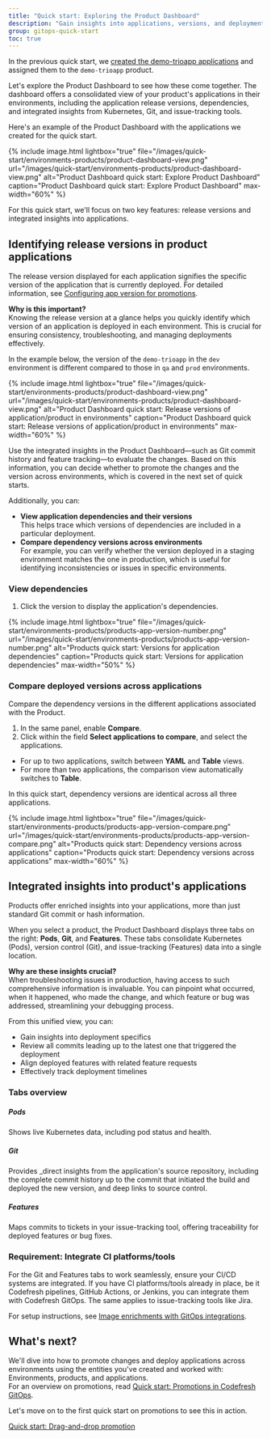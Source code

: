 ```yaml
---
title: "Quick start: Exploring the Product Dashboard"
description: "Gain insights into applications, versions, and deployment details"
group: gitops-quick-start
toc: true
---
```


In the previous quick start, we [created the demo-trioapp applications]({{site.baseurl}}/docs/gitops-quick-start/products/create-app-ui/) and assigned them to the `demo-trioapp` product.  

Let's explore the Product Dashboard to see how these come together. The dashboard offers a consolidated view of your product's applications in their environments, including the application release versions, dependencies, and integrated insights from Kubernetes, Git, and issue-tracking tools. 



Here's an example of the Product Dashboard with the applications we created for the quick start.



{% include 
	image.html 
	lightbox="true" 
	file="/images/quick-start/environments-products/product-dashboard-view.png" 
	url="/images/quick-start/environments-products/product-dashboard-view.png" 
	alt="Product Dashboard quick start: Explore Product Dashboard" 
	caption="Product Dashboard quick start: Explore Product Dashboard"
  max-width="60%" 
%}



For this quick start, we'll focus on two key features: release versions and integrated insights into applications.

## Identifying release versions in product applications

The release version displayed for each application signifies the specific version of the application that is currently deployed. <!---This version is retrieved from the source file you defined during configuration. --> For detailed information, see [Configuring app version for promotions]({{site.baseurl}}/docs/products/promotion-version-properties/#configuring-versions-for-promoted-applications).

**Why is this important?**  
Knowing the release version at a glance helps you quickly identify which version of an application is deployed in each environment. This is crucial for ensuring consistency, troubleshooting, and managing deployments effectively.

In the example below, the version of the `demo-trioapp` in the `dev` environment is different compared to those in `qa` and `prod` environments.  


{% include 
	image.html 
	lightbox="true" 
	file="/images/quick-start/environments-products/product-dashboard-view.png" 
	url="/images/quick-start/environments-products/product-dashboard-view.png" 
	alt="Product Dashboard quick start: Release versions of application/product in environments" 
	caption="Product Dashboard quick start: Release versions of application/product in environments"
  max-width="60%" 
%}

Use the integrated insights in the Product Dashboard—such as Git commit history and feature tracking—to evaluate the changes. Based on this information, you can decide whether to promote the changes and the version across environments, which is covered in the next set of quick starts. 

Additionally, you can:

* **View application dependencies and their versions**  
  This helps trace which versions of dependencies are included in a particular deployment.
* **Compare dependency versions across environments**  
  For example, you can verify whether the version deployed in a staging environment matches the one in production, which is useful for identifying inconsistencies or issues in specific environments.


### View dependencies
1. Click the version to display the application's dependencies.

{% include 
	image.html 
	lightbox="true" 
	file="/images/quick-start/environments-products/products-app-version-number.png" 
	url="/images/quick-start/environments-products/products-app-version-number.png" 
	alt="Products quick start: Versions for application dependencies" 
	caption="Products quick start: Versions for application dependencies"
  max-width="50%" 
%}


### Compare deployed versions across applications
Compare the dependency versions in the different applications associated with the Product.

1. In the same panel, enable **Compare**.
1. Click within the field **Select applications to compare**, and select the applications.
  * For up to two applications, switch between **YAML** and **Table** views.  
  * For more than two applications, the comparison view automatically switches to **Table**.

In this quick start, dependency versions are identical across all three applications.

{% include 
	image.html 
	lightbox="true" 
	file="/images/quick-start/environments-products/products-app-version-compare.png" 
	url="/images/quick-start/environments-products/products-app-version-compare.png" 
	alt="Products quick start: Dependency versions across applications" 
	caption="Products quick start: Dependency versions across applications"
  max-width="60%" 
%}

## Integrated insights into product's applications 

Products offer enriched insights into your applications, more than just standard Git commit or hash information.

When you select a product, the Product Dashboard displays three tabs on the right: **Pods**, **Git**, and **Features**. These tabs consolidate Kubernetes (Pods), version control (Git), and issue-tracking (Features) data into a single location. 

**Why are these insights crucial?**  
When troubleshooting issues in production, having access to such comprehensive information is invaluable. You can pinpoint what occurred, when it happened, who made the change, and which feature or bug was addressed, streamlining your debugging process.

From this unified view, you can:
* Gain insights into deployment specifics
* Review all commits leading up to the latest one that triggered the deployment
* Align deployed features with related feature requests
* Effectively track deployment timelines 

### Tabs overview

##### Pods
Shows live Kubernetes data, including pod status and health.

##### Git
Provides _direct insights from the application's source repository, including the complete commit history up to the commit that initiated the build and deployed the new version, and deep links to source control.

##### Features
Maps commits to tickets in your issue-tracking tool, offering traceability for deployed features or bug fixes. 


### Requirement: Integrate CI platforms/tools
For the Git and Features tabs to work seamlessly, ensure your CI/CD systems are integrated. If you have CI platforms/tools already in place, be it Codefresh pipelines, GitHub Actions, or Jenkins, you can integrate them with Codefresh GitOps. The same applies to issue-tracking tools like Jira.

For setup instructions, see [Image enrichments with GitOps integrations]({{site.baseurl}}/docs/gitops-integrations/image-enrichment-overview/).

## What's next?
We'll dive into how to promote changes and deploy applications across environments using the entities you've created and worked with: Environments, products, and applications.  
For an overview on promotions, read [Quick start: Promotions in Codefresh GitOps]({{site.baseurl}}/docs/gitops-quick-start/promotions/).

Let's move on to the first quick start on promotions to see this in action.

[Quick start: Drag-and-drop promotion]({{site.baseurl}}/docs/gitops-quick-start/promotions/drag-and-drop/)

